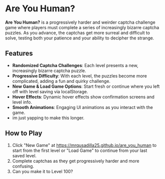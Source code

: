 # Are You Human?

**Are You Human?** is a progressively harder and weirder captcha challenge game where players must complete a series of increasingly bizarre captcha puzzles. As you advance, the captchas get more surreal and difficult to solve, testing both your patience and your ability to decipher the strange.

## Features
- **Randomized Captcha Challenges**: Each level presents a new, increasingly bizarre captcha puzzle.
- **Progressive Difficulty**: With each level, the puzzles become more complicated, adding a fun and quirky challenge.
- **New Game & Load Game Options**: Start fresh or continue where you left off with level saving via localStorage.
- **Hover Effects**: Dynamic hover effects show confirmation screens and level info.
- **Smooth Animations**: Engaging UI animations as you interact with the game.
- im just yapping to make this longer.

## How to Play
1. Click "New Game" at https://mrqusadilla25.github.io/are_you_human to start from the first level or "Load Game" to continue from your last saved level.
2. Complete captchas as they get progressively harder and more confusing.
3. Can you make it to Level 100?
